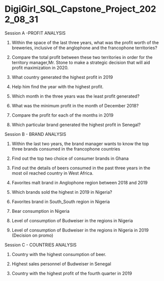 # DigiGirl_SQL_Capstone_Project_2022_08_31

Session A -PROFIT ANALYSIS

1. Within the space of the last three years, what was the profit worth of the breweries, inclusive of the anglophone and the
   francophone territories?

2. Compare the total profit between these two territories in order for the territory manager,Mr. Stone to make a strategic decision that
    will aid profit maximization in 2020.

3. What country generated the highest profit in 2019

4. Help him find the year with the highest profit.

5. Which month in the three years was the least profit generated?

6. What was the minimum profit in the month of December 2018?

7. Compare the profit for each of the months in 2019

8. Which particular brand generated the highest profit in Senegal?

Session B - BRAND ANALYSIS

1. Within the last two years, the brand manager wants to know the top three brands consumed in the francophone countries

2. Find out the top two choice of consumer brands in Ghana

3. Find out the details of beers consumed in the past three years in the most oil reached country in West Africa.

4. Favorites malt brand in Anglophone region between 2018 and 2019

5. Which brands sold the highest in 2019 in Nigeria?

6. Favorites brand in South_South region in Nigeria

7. Bear consumption in Nigeria

8. Level of consumption of Budweiser in the regions in Nigeria

9. Level of consumption of Budweiser in the regions in Nigeria in 2019 (Decision on promo)

Session C - COUNTRIES ANALYSIS

1. Country with the highest consumption of beer.

2. Highest sales personnel of Budweiser in Senegal

3. Country with the highest profit of the fourth quarter in 2019
